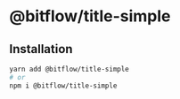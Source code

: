 # @bitflow/title-simple

## Installation

```sh
yarn add @bitflow/title-simple
# or
npm i @bitflow/title-simple
```
